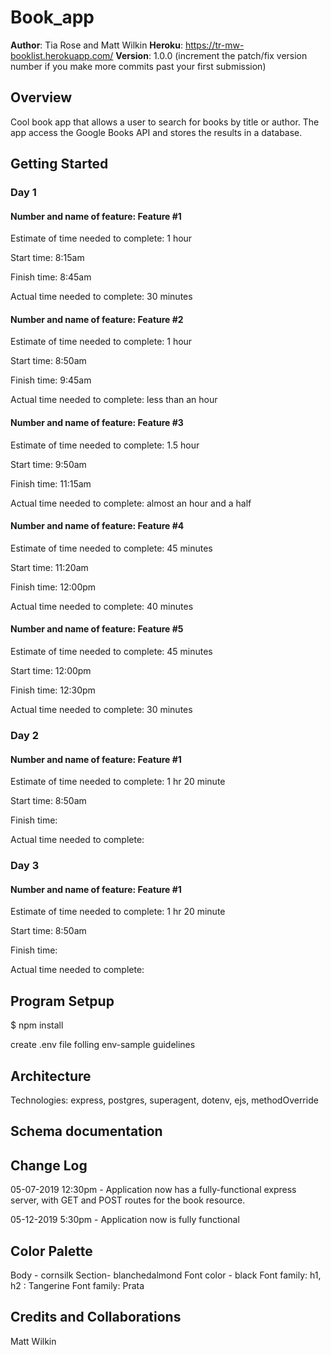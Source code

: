 # Book_app

**Author**: Tia Rose and Matt Wilkin
**Heroku**: https://tr-mw-booklist.herokuapp.com/
**Version**: 1.0.0 (increment the patch/fix version number if you make more commits past your first submission)

## Overview
Cool book app that allows a user to search for books by title or author. The app access the Google Books API and stores the results in a database.

## Getting Started

### Day 1
#### Number and name of feature: Feature #1

Estimate of time needed to complete: 1 hour

Start time: 8:15am

Finish time: 8:45am

Actual time needed to complete: 30 minutes

#### Number and name of feature: Feature #2

Estimate of time needed to complete: 1 hour

Start time: 8:50am

Finish time: 9:45am

Actual time needed to complete: less than an hour

#### Number and name of feature: Feature #3

Estimate of time needed to complete: 1.5 hour

Start time: 9:50am

Finish time: 11:15am

Actual time needed to complete: almost an hour and a half

#### Number and name of feature: Feature #4

Estimate of time needed to complete: 45 minutes

Start time: 11:20am

Finish time: 12:00pm

Actual time needed to complete: 40 minutes

#### Number and name of feature: Feature #5

Estimate of time needed to complete: 45 minutes

Start time: 12:00pm

Finish time: 12:30pm

Actual time needed to complete: 30 minutes

### Day 2
#### Number and name of feature: Feature #1 

Estimate of time needed to complete: 1 hr 20 minute

Start time: 8:50am

Finish time: 

Actual time needed to complete: 

### Day 3
#### Number and name of feature: Feature #1 

Estimate of time needed to complete: 1 hr 20 minute

Start time: 8:50am

Finish time: 

Actual time needed to complete: 

## Program Setpup

$ npm install

create .env file folling env-sample guidelines

## Architecture
Technologies: express, postgres, superagent, dotenv, ejs, methodOverride

## Schema documentation
<!-- not sure what does here -->

## Change Log
<!-- Use this area to document the iterative changes made to your application as each feature is successfully implemented. Use time stamps. Here's an examples:  -->

05-07-2019 12:30pm - Application now has a fully-functional express server, with GET and POST routes for the book resource.

05-12-2019 5:30pm - Application now is fully functional

## Color Palette
Body - cornsilk
Section- blanchedalmond
Font color - black
Font family: h1, h2 : Tangerine
Font family: Prata

## Credits and Collaborations
Matt Wilkin
